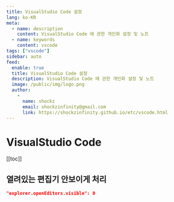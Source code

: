 ```yaml
---
title: VisualStudio Code 설정
lang: ko-KR
meta:
  - name: description
    content: VisualStudio Code 에 관한 개인화 설정 및 노트
  - name: keywords
    content: vscode
tags: ["vscode"]
sidebar: auto
feed:
  enable: true
  title: VisualStudio Code 설정
  description: VisualStudio Code 에 관한 개인화 설정 및 노트
  image: /public/img/logo.png
  author:
    -
      name: shockz
      email: shockzinfinity@gmail.com
      link: https://shockzinfinity.github.io/etc/vscode.html
---
```


# VisualStudio Code

<TagLinks />

[[toc]]

## 열려있는 편집기 안보이게 처리
```json
"explorer.openEditors.visible": 0
```

